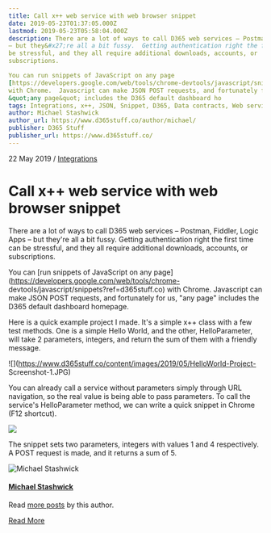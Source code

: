 ```yaml
---
title: Call x++ web service with web browser snippet
date: 2019-05-23T01:37:05.000Z
lastmod: 2019-05-23T05:58:04.000Z
description: There are a lot of ways to call D365 web services – Postman, Fiddler, Logic Apps
– but they&#x27;re all a bit fussy.  Getting authentication right the first time can
be stressful, and they all require additional downloads, accounts, or
subscriptions.

You can run snippets of JavaScript on any page
[https://developers.google.com/web/tools/chrome-devtools/javascript/snippets] 
with Chrome.  Javascript can make JSON POST requests, and fortunately for us,
&quot;any page&quot; includes the D365 default dashboard ho
tags: Integrations, x++, JSON, Snippet, D365, Data contracts, Web services, Javascript
author: Michael Stashwick
author_url: https://www.d365stuff.co/author/michael/
publisher: D365 Stuff
publisher_url: https://www.d365stuff.co/
---
```


22 May 2019 / [Integrations](/tag/integrations/)

# Call x++ web service with web browser snippet

There are a lot of ways to call D365 web services – Postman, Fiddler, Logic
Apps – but they're all a bit fussy. Getting authentication right the first
time can be stressful, and they all require additional downloads, accounts, or
subscriptions.

You can [run snippets of JavaScript on any
page](https://developers.google.com/web/tools/chrome-
devtools/javascript/snippets?ref=d365stuff.co) with Chrome. Javascript can
make JSON POST requests, and fortunately for us, "any page" includes the D365
default dashboard homepage.

Here is a quick example project I made. It's a simple x++ class with a few
test methods. One is a simple Hello World, and the other, HelloParameter, will
take 2 parameters, integers, and return the sum of them with a friendly
message.

![](https://www.d365stuff.co/content/images/2019/05/HelloWorld-Project-
Screenshot-1.JPG)

You can already call a service without parameters simply through URL
navigation, so the real value is being able to pass parameters. To call the
service's HelloParameter method, we can write a quick snippet in Chrome (F12
shortcut).

![](https://www.d365stuff.co/content/images/2019/05/Snippet-Screenshot.JPG)

The snippet sets two parameters, integers with values 1 and 4 respectively. A
POST request is made, and it returns a sum of 5.

![Michael Stashwick](/content/images/size/w100/2019/07/FacePic.jpg)

#### [Michael Stashwick](/author/michael/)

Read [more posts](/author/michael/) by this author.

[Read More](/author/michael/)

